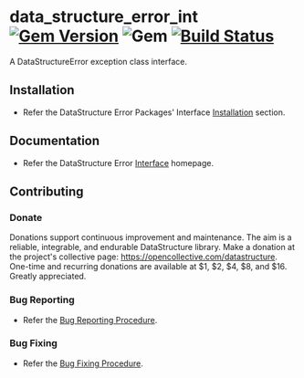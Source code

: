 # data_structure_error_int [![Gem Version](https://badge.fury.io/rb/data_structure_error_int.svg)](https://badge.fury.io/rb/data_structure_error_int) ![Gem](https://img.shields.io/gem/dt/data_structure_error_int) [![Build Status](https://travis-ci.com/Diligent-Software-LLC/data_structure_error_int.svg?branch=master)](https://travis-ci.com/Diligent-Software-LLC/data_structure_error_int)

A DataStructureError exception class interface.

## Installation

- Refer the DataStructure Error Packages' Interface
[Installation](https://docs.diligentsoftware.org/datastructure-1/error/packages#interface_installation) 
section.

## Documentation

- Refer the DataStructure Error
[Interface](https://docs.diligentsoftware.org/datastructure-1/error/interface) 
homepage.

## Contributing

### Donate

Donations support continuous improvement and maintenance. The aim is a
reliable, integrable, and endurable DataStructure library. Make a donation at
the project's collective page: https://opencollective.com/datastructure. 
One-time and recurring donations are available at $1, $2, $4, $8, and $16. 
Greatly appreciated.

### Bug Reporting

- Refer the 
[Bug Reporting Procedure](https://github.com/Diligent-Software-LLC/data_structure_error_int/issues/3).

### Bug Fixing

- Refer the 
[Bug Fixing Procedure](https://github.com/Diligent-Software-LLC/data_structure_error_int/issues/4).
